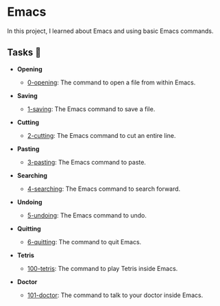 # Emacs

In this project, I learned about Emacs and using basic Emacs commands.

## Tasks :page_with_curl:

* **Opening**
  * [0-opening](./0-opening): The command to open a file from within Emacs.

* **Saving**
  * [1-saving](./1-saving): The Emacs command to save a file.

* **Cutting**
  * [2-cutting](./2-cutting): The Emacs command to cut an entire line.

* **Pasting**
  * [3-pasting](./3-pasting): The Emacs command to paste.

* **Searching**
  * [4-searching](4-searching): The Emacs command to search forward.

* **Undoing**
  * [5-undoing](./5-undoing): The Emacs command to undo.

* **Quitting**
  * [6-quitting](./6-quitting): The command to quit Emacs.

* **Tetris**
  * [100-tetris](./100-tetris): The command to play Tetris inside Emacs.

* **Doctor**
  * [101-doctor](./101-doctor): The command to talk to your doctor inside Emacs.
